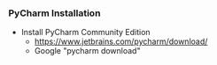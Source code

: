
### PyCharm Installation

* Install PyCharm Community Edition
    * https://www.jetbrains.com/pycharm/download/
    * Google "pycharm download"



